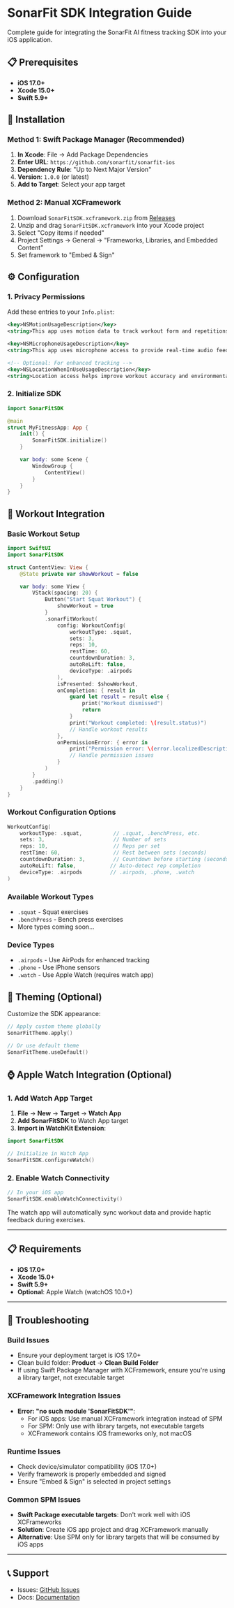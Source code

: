# SonarFit SDK Integration Guide

Complete guide for integrating the SonarFit AI fitness tracking SDK into your iOS application.

## 📋 Prerequisites

- **iOS 17.0+**
- **Xcode 15.0+**
- **Swift 5.9+**

## 🚀 Installation

### Method 1: Swift Package Manager (Recommended)

1. **In Xcode**: File → Add Package Dependencies
2. **Enter URL**: `https://github.com/sonarfit/sonarfit-ios`
3. **Dependency Rule**: "Up to Next Major Version"
4. **Version**: `1.0.0` (or latest)
5. **Add to Target**: Select your app target

### Method 2: Manual XCFramework

1. Download `SonarFitSDK.xcframework.zip` from [Releases](https://github.com/sonarfit/sonarfit-ios/releases)
2. Unzip and drag `SonarFitSDK.xcframework` into your Xcode project
3. Select "Copy items if needed"
4. Project Settings → General → "Frameworks, Libraries, and Embedded Content"
5. Set framework to "Embed & Sign"

## ⚙️ Configuration

### 1. Privacy Permissions

Add these entries to your `Info.plist`:

```xml
<key>NSMotionUsageDescription</key>
<string>This app uses motion data to track workout form and repetitions during fitness sessions</string>

<key>NSMicrophoneUsageDescription</key>
<string>This app uses microphone access to provide real-time audio feedback during workouts</string>

<!-- Optional: For enhanced tracking -->
<key>NSLocationWhenInUseUsageDescription</key>
<string>Location access helps improve workout accuracy and environmental context</string>
```

### 2. Initialize SDK

```swift
import SonarFitSDK

@main
struct MyFitnessApp: App {
    init() {
        SonarFitSDK.initialize()
    }

    var body: some Scene {
        WindowGroup {
            ContentView()
        }
    }
}
```

## 💪 Workout Integration

### Basic Workout Setup

```swift
import SwiftUI
import SonarFitSDK

struct ContentView: View {
    @State private var showWorkout = false

    var body: some View {
        VStack(spacing: 20) {
            Button("Start Squat Workout") {
                showWorkout = true
            }
            .sonarFitWorkout(
                config: WorkoutConfig(
                    workoutType: .squat,
                    sets: 3,
                    reps: 10,
                    restTime: 60,
                    countdownDuration: 3,
                    autoReLift: false,
                    deviceType: .airpods
                ),
                isPresented: $showWorkout,
                onCompletion: { result in
                    guard let result = result else {
                        print("Workout dismissed")
                        return
                    }
                    print("Workout completed: \(result.status)")
                    // Handle workout results
                },
                onPermissionError: { error in
                    print("Permission error: \(error.localizedDescription)")
                    // Handle permission issues
                }
            )
        }
        .padding()
    }
}
```

### Workout Configuration Options

```swift
WorkoutConfig(
    workoutType: .squat,          // .squat, .benchPress, etc.
    sets: 3,                      // Number of sets
    reps: 10,                     // Reps per set
    restTime: 60,                 // Rest between sets (seconds)
    countdownDuration: 3,         // Countdown before starting (seconds)
    autoReLift: false,           // Auto-detect rep completion
    deviceType: .airpods         // .airpods, .phone, .watch
)
```

### Available Workout Types

- `.squat` - Squat exercises
- `.benchPress` - Bench press exercises
- More types coming soon...

### Device Types

- `.airpods` - Use AirPods for enhanced tracking
- `.phone` - Use iPhone sensors
- `.watch` - Use Apple Watch (requires watch app)

## 🎨 Theming (Optional)

Customize the SDK appearance:

```swift
// Apply custom theme globally
SonarFitTheme.apply()

// Or use default theme
SonarFitTheme.useDefault()
```

## ⌚ Apple Watch Integration (Optional)

### 1. Add Watch App Target

1. **File** → **New** → **Target** → **Watch App**
2. **Add SonarFitSDK** to Watch App target
3. **Import in WatchKit Extension**:

```swift
import SonarFitSDK

// Initialize in Watch App
SonarFitSDK.configureWatch()
```

### 2. Enable Watch Connectivity

```swift
// In your iOS app
SonarFitSDK.enableWatchConnectivity()
```

The watch app will automatically sync workout data and provide haptic feedback during exercises.

---

## 📋 Requirements

- **iOS 17.0+**
- **Xcode 15.0+**
- **Swift 5.9+**
- **Optional**: Apple Watch (watchOS 10.0+)

---

## 🔧 Troubleshooting

### Build Issues
- Ensure your deployment target is iOS 17.0+
- Clean build folder: **Product** → **Clean Build Folder**
- If using Swift Package Manager with XCFramework, ensure you're using a library target, not executable target

### XCFramework Integration Issues
- **Error: "no such module 'SonarFitSDK'"**:
  - For iOS apps: Use manual XCFramework integration instead of SPM
  - For SPM: Only use with library targets, not executable targets
  - XCFramework contains iOS frameworks only, not macOS

### Runtime Issues
- Check device/simulator compatibility (iOS 17.0+)
- Verify framework is properly embedded and signed
- Ensure "Embed & Sign" is selected in project settings

### Common SPM Issues
- **Swift Package executable targets**: Don't work well with iOS XCFrameworks
- **Solution**: Create iOS app project and drag XCFramework manually
- **Alternative**: Use SPM only for library targets that will be consumed by iOS apps

---

## 📞 Support

- Issues: [GitHub Issues](https://github.com/your-org/SonarFitSDK-Binary/issues)
- Docs: [Documentation](https://your-docs-site.com)